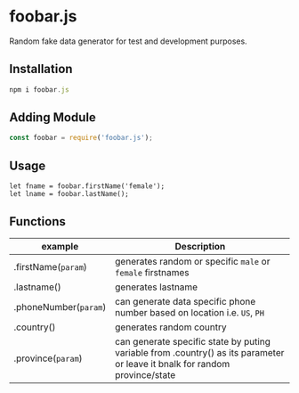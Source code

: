 # foobar.js
Random fake data generator for test and development purposes.

## Installation
```javascript
npm i foobar.js
```

## Adding Module
```javascript
const foobar = require('foobar.js');
```
## Usage
```javscript
let fname = foobar.firstName('female');
let lname = foobar.lastName();
```

## Functions
|example           |Description|
|------------------|-----------|
|.firstName(```param```)|generates random or specific ```male``` or ```female``` firstnames|
|.lastname()       |generates lastname|
|.phoneNumber(```param```)    | can generate data specific phone number based on location i.e. ```US```, ```PH```|
|.country()|generates random country|
|.province(```param```)|can generate specific state by puting variable from .country() as its parameter or leave it bnalk for random province/state|
